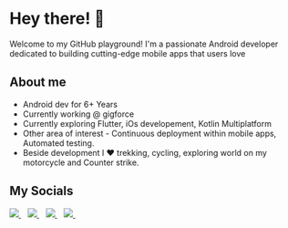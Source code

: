 # Hey there! 👋
Welcome to my GitHub playground! I'm a passionate Android developer dedicated to building cutting-edge mobile apps that users love

## About me
- Android dev for 6+ Years
- Currently working @ gigforce
- Currently exploring Flutter, iOs developement, Kotlin Multiplatform
- Other area of interest - Continuous deployment within mobile apps, Automated testing.
- Beside development I ❤ trekking, cycling, exploring world on my motorcycle and Counter strike.

## My Socials

<p align="start">
 <a href="[https://twitter.com/_victorkabata](https://twitter.com/HimKhati)">
    <img src="https://img.shields.io/badge/Twitter-1DA1F2?style=for-the-badge&logo=twitter&logoColor=white" />
  </a>&nbsp;&nbsp;
 <a href="https://www.linkedin.com/in/him-khati/">
    <img src="https://img.shields.io/badge/linkedin-%230077B5.svg?&style=for-the-badge&logo=linkedin&logoColor=white" />
  </a>&nbsp;&nbsp;
 <a href="https://stackoverflow.com/users/8224232/m3g4tr0n">
    <img src="https://img.shields.io/badge/StackOverflow-ef8236?&style=for-the-badge&logo=Stackoverflow&logoColor=white" />
  </a>&nbsp;&nbsp;
 <a href="https://www.instagram.com/him.khati/">
    <img src="https://img.shields.io/badge/Instagram-ff6b81?&style=for-the-badge&logo=Instagram&logoColor=white" />
  </a>&nbsp;&nbsp;
 </p>
